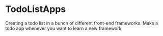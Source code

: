 # TodoListApps
Creating a todo list in a bunch of different front-end frameworks. Make a todo app whenever you want to learn a new framework
